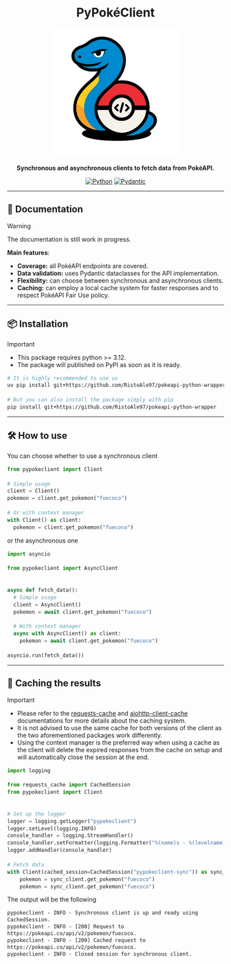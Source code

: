 <div align="center">

# PyPokéClient
<img src="https://github.com/RistoAle97/pokeapi-python-wrapper/blob/main/assets/logo.png" width=300/>

**Synchronous and asynchronous clients to fetch data from PokéAPI.**

[![Python](https://img.shields.io/badge/Python-3776AB?style=for-the-badge&logo=python&logoColor=white)](https://github.com/python/cpython)
[![Pydantic](https://img.shields.io/badge/Pydantic-E92063?style=for-the-badge&logo=pydantic&logoColor=white)](https://github.com/pydantic/pydantic)

</div>

---

## :notebook: Documentation
>[!WARNING]
>The documentation is still work in progress.

**Main features**:
- **Coverage:** all PokéAPI endpoints are covered.
- **Data validation:** uses Pydantic dataclasses for the API implementation.
- **Flexibility:** can choose between synchronous and asynchronous clients.
- **Caching:** can employ a local cache system for faster responses and to respect PokéAPI Fair Use policy.

---

## :package: Installation
>[!IMPORTANT]
>- This package requires python >= 3.12.
>- The package will published on PyPI as soon as it is ready.

```bash
# It is highly recommended to use uv
uv pip install git+https://github.com/RistoAle97/pokeapi-python-wrapper

# But you can also install the package simply with pip
pip install git+https://github.com/RistoAle97/pokeapi-python-wrapper
```

---

## :hammer_and_wrench: How to use
You can choose whether to use a synchronous client
```python
from pypokeclient import Client

# Simple usage
client = Client()
pokemon = client.get_pokemon("fuecoco")

# Or with context manager
with Client() as client:
  pokemon = client.get_pokemon("fuecoco")
```
or the asynchronous one
```python
import asyncio

from pypokeclient import AsyncClient


async def fetch_data():
  # Simple usage
  client = AsyncClient()
  pokemon = await client.get_pokemon("fuecoco")

  # With context manager
  async with AsyncClient() as client:
    pokemon = await client.get_pokemon("fuecoco")

asyncio.run(fetch_data())
```

---

## :floppy_disk: Caching the results
>[!IMPORTANT]
>- Please refer to the [requests-cache](https://requests-cache.readthedocs.io/en/stable/index.html) and [aiohttp-client-cache](https://aiohttp-client-cache.readthedocs.io/en/stable/index.html) documentations for more details about the caching system.
>- It is not advised to use the same cache for both versions of the client as the two aforementioned packages work differently.
>- Using the context manager is the preferred way when using a cache as the client will delete the expired responses from the cache on setup and will automatically close the session at the end.
```python
import logging

from requests_cache import CachedSession
from pypokeclient import Client


# Set up the logger
logger = logging.getLogger("pypokeclient")
logger.setLevel(logging.INFO)
console_handler = logging.StreamHandler()
console_handler.setFormatter(logging.Formatter("%(name)s - %(levelname)s - %(message)s"))
logger.addHandler(console_handler)

# Fetch data
with Client(cached_session=CachedSession("pypokeclient-sync")) as sync_client:
    pokemon = sync_client.get_pokemon("fuecoco")
    pokemon = sync_client.get_pokemon("fuecoco")
```
The output will be the following
```
pypokeclient - INFO - Synchronous client is up and ready using CachedSession.
pypokeclient - INFO - [200] Request to https://pokeapi.co/api/v2/pokemon/fuecoco.
pypokeclient - INFO - [200] Cached request to https://pokeapi.co/api/v2/pokemon/fuecoco.
pypokeclient - INFO - Closed session for synchronous client.
```
